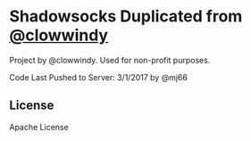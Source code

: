 Shadowsocks Duplicated from [@clowwindy](https://github.com/shadowsocks/shadowsocks/tree/master)
===========

Project by @clowwindy. Used for non-profit purposes. 

Code Last Pushed to Server: 3/1/2017 by @mj66

License
-------
Apache License
